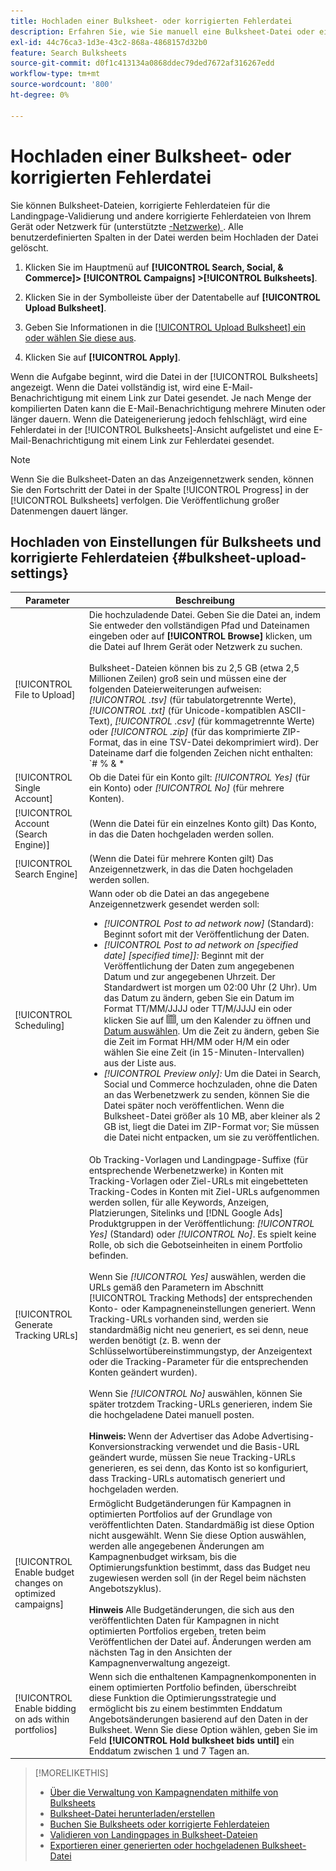 ```yaml
---
title: Hochladen einer Bulksheet- oder korrigierten Fehlerdatei
description: Erfahren Sie, wie Sie manuell eine Bulksheet-Datei oder eine korrigierte Fehlerdatei für die Landingpage-Validierung hochladen.
exl-id: 44c76ca3-1d3e-43c2-868a-4868157d32b0
feature: Search Bulksheets
source-git-commit: d0f1c413134a0868ddec79ded7672af316267edd
workflow-type: tm+mt
source-wordcount: '800'
ht-degree: 0%

---
```


# Hochladen einer Bulksheet- oder korrigierten Fehlerdatei

Sie können Bulksheet-Dateien, korrigierte Fehlerdateien für die Landingpage-Validierung und andere korrigierte Fehlerdateien von Ihrem Gerät oder Netzwerk für (unterstützte [-Netzwerke) ](bulksheet-about.md#bulksheet-functionality-by-network). Alle benutzerdefinierten Spalten in der Datei werden beim Hochladen der Datei gelöscht.

1. Klicken Sie im Hauptmenü auf **[!UICONTROL Search, Social, & Commerce]> [!UICONTROL Campaigns] >[!UICONTROL Bulksheets]**.

1. Klicken Sie in der Symbolleiste über der Datentabelle auf **[!UICONTROL Upload Bulksheet]**.

1. Geben Sie Informationen in die [[!UICONTROL Upload Bulksheet] ein oder wählen Sie diese aus](#bulksheet-upload-settings).

1. Klicken Sie auf **[!UICONTROL Apply]**.

Wenn die Aufgabe beginnt, wird die Datei in der [!UICONTROL Bulksheets] angezeigt. Wenn die Datei vollständig ist, wird eine E-Mail-Benachrichtigung mit einem Link zur Datei gesendet. Je nach Menge der kompilierten Daten kann die E-Mail-Benachrichtigung mehrere Minuten oder länger dauern. Wenn die Dateigenerierung jedoch fehlschlägt, wird eine Fehlerdatei in der [!UICONTROL Bulksheets]-Ansicht aufgelistet und eine E-Mail-Benachrichtigung mit einem Link zur Fehlerdatei gesendet.

>[!NOTE]
>
>Wenn Sie die Bulksheet-Daten an das Anzeigennetzwerk senden, können Sie den Fortschritt der Datei in der Spalte [!UICONTROL Progress] in der [!UICONTROL Bulksheets] verfolgen. Die Veröffentlichung großer Datenmengen dauert länger.

## Hochladen von Einstellungen für Bulksheets und korrigierte Fehlerdateien {#bulksheet-upload-settings}

| Parameter | Beschreibung |
|----|----|
| [!UICONTROL File to Upload] | Die hochzuladende Datei. Geben Sie die Datei an, indem Sie entweder den vollständigen Pfad und Dateinamen eingeben oder auf <b>[!UICONTROL Browse]</b> klicken, um die Datei auf Ihrem Gerät oder Netzwerk zu suchen.<br><br>Bulksheet-Dateien können bis zu 2,5 GB (etwa 2,5 Millionen Zeilen) groß sein und müssen eine der folgenden Dateierweiterungen aufweisen: <i>[!UICONTROL .tsv]</i> (für tabulatorgetrennte Werte), <i>[!UICONTROL .txt]</i> (für Unicode-kompatiblen ASCII-Text), <i>[!UICONTROL .csv]</i> (für kommagetrennte Werte) oder <i>[!UICONTROL .zip]</i> (für das komprimierte ZIP-Format, das in eine TSV-Datei dekomprimiert wird). Der Dateiname darf die folgenden Zeichen nicht enthalten: `# % &amp; * | \ : &quot; &lt; &gt; . ? /`<br><br><b>Tipp:</b> Verwenden Sie für Daten, die internationale Zeichen enthalten, Dateien im TSV- oder TXT-Format. |
| [!UICONTROL Single Account] | Ob die Datei für ein Konto gilt: <i>[!UICONTROL Yes]</i> (für ein Konto) oder <i>[!UICONTROL No]</i> (für mehrere Konten). |
| [!UICONTROL Account (Search Engine)] | (Wenn die Datei für ein einzelnes Konto gilt) Das Konto, in das die Daten hochgeladen werden sollen. |
| [!UICONTROL Search Engine] | (Wenn die Datei für mehrere Konten gilt) Das Anzeigennetzwerk, in das die Daten hochgeladen werden sollen. |
| [!UICONTROL Scheduling] | Wann oder ob die Datei an das angegebene Anzeigennetzwerk gesendet werden soll:<ul><li><i>[!UICONTROL Post to ad network now]</i> (Standard): Beginnt sofort mit der Veröffentlichung der Daten.</li><li><i>[!UICONTROL Post to ad network on \[specified date\] \[specified time\]]:</i> Beginnt mit der Veröffentlichung der Daten zum angegebenen Datum und zur angegebenen Uhrzeit. Der Standardwert ist morgen um 02:00 Uhr (2 Uhr). Um das Datum zu ändern, geben Sie ein Datum im Format TT/MM/JJJJ oder TT/M/JJJJ ein oder klicken Sie auf ![Kalender](/help/search-social-commerce/assets/calendar.png "Kalender"), um den Kalender zu öffnen und [Datum auswählen](/help/search-social-commerce/common-tasks/navigation-editing-selection/calendar.md). Um die Zeit zu ändern, geben Sie die Zeit im Format HH/MM oder H/M ein oder wählen Sie eine Zeit (in 15-Minuten-Intervallen) aus der Liste aus.</li><li><i>[!UICONTROL Preview only]:</i> Um die Datei in Search, Social und Commerce hochzuladen, ohne die Daten an das Werbenetzwerk zu senden, können Sie die Datei später noch veröffentlichen. Wenn die Bulksheet-Datei größer als 10 MB, aber kleiner als 2 GB ist, liegt die Datei im ZIP-Format vor; Sie müssen die Datei nicht entpacken, um sie zu veröffentlichen.</li></ul> |
| [!UICONTROL Generate Tracking URLs] | Ob Tracking-Vorlagen und Landingpage-Suffixe (für entsprechende Werbenetzwerke) in Konten mit Tracking-Vorlagen oder Ziel-URLs mit eingebetteten Tracking-Codes in Konten mit Ziel-URLs aufgenommen werden sollen, für alle Keywords, Anzeigen, Platzierungen, Sitelinks und [!DNL Google Ads] Produktgruppen in der Veröffentlichung: <i>[!UICONTROL Yes]</i> (Standard) oder <i>[!UICONTROL No]</i>. Es spielt keine Rolle, ob sich die Gebotseinheiten in einem Portfolio befinden.<br><br>Wenn Sie <i>[!UICONTROL Yes]</i> auswählen, werden die URLs gemäß den Parametern im Abschnitt [!UICONTROL Tracking Methods] der entsprechenden Konto- oder Kampagneneinstellungen generiert. Wenn Tracking-URLs vorhanden sind, werden sie standardmäßig nicht neu generiert, es sei denn, neue werden benötigt (z. B. wenn der Schlüsselwortübereinstimmungstyp, der Anzeigentext oder die Tracking-Parameter für die entsprechenden Konten geändert wurden).<br><br>Wenn Sie <i>[!UICONTROL No]</i> auswählen, können Sie später trotzdem Tracking-URLs generieren, indem Sie die hochgeladene Datei manuell posten.<br><br><b>Hinweis:</b> Wenn der Advertiser das Adobe Advertising-Konversionstracking verwendet und die Basis-URL geändert wurde, müssen Sie neue Tracking-URLs generieren, es sei denn, das Konto ist so konfiguriert, dass Tracking-URLs automatisch generiert und hochgeladen werden. |
| [!UICONTROL Enable budget changes on optimized campaigns] | Ermöglicht Budgetänderungen für Kampagnen in optimierten Portfolios auf der Grundlage von veröffentlichten Daten. Standardmäßig ist diese Option nicht ausgewählt. Wenn Sie diese Option auswählen, werden alle angegebenen Änderungen am Kampagnenbudget wirksam, bis die Optimierungsfunktion bestimmt, dass das Budget neu zugewiesen werden soll (in der Regel beim nächsten Angebotszyklus).<br><br><b>Hinweis</b> Alle Budgetänderungen, die sich aus den veröffentlichten Daten für Kampagnen in nicht optimierten Portfolios ergeben, treten beim Veröffentlichen der Datei auf. Änderungen werden am nächsten Tag in den Ansichten der Kampagnenverwaltung angezeigt. |
| [!UICONTROL Enable bidding on ads within portfolios] | Wenn sich die enthaltenen Kampagnenkomponenten in einem optimierten Portfolio befinden, überschreibt diese Funktion die Optimierungsstrategie und ermöglicht bis zu einem bestimmten Enddatum Angebotsänderungen basierend auf den Daten in der Bulksheet. Wenn Sie diese Option wählen, geben Sie im Feld **[!UICONTROL Hold bulksheet bids until]** ein Enddatum zwischen 1 und 7 Tagen an. |

>[!MORELIKETHIS]
>
>* [Über die Verwaltung von Kampagnendaten mithilfe von Bulksheets](bulksheet-about.md)
>* [Bulksheet-Datei herunterladen/erstellen](bulksheet-download.md)
>* [Buchen Sie Bulksheets oder korrigierte Fehlerdateien](bulksheet-post.md)
>* [Validieren von Landingpages in Bulksheet-Dateien](bulksheet-validate-landing-pages.md)
>* [Exportieren einer generierten oder hochgeladenen Bulksheet-Datei](bulksheet-export.md)
